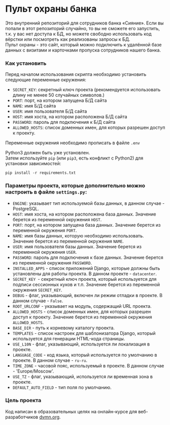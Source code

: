 # Пульт охраны банка
Это внутренний репозиторий для сотрудников банка «Сияние». Если вы попали в этот репозиторий случайно, то вы не сможете его запустить, т.к. у вас нет доступа к БД, но можете свободно использовать код вёрстки или посмотреть как реализованы запросы к БД.\
Пульт охраны - это сайт, который можно подключить к удалённой базе данных с визитами и карточками пропуска сотрудников нашего банка.

### Как установить

Перед началом использования скрипта необходимо установить следующие переменные окружения:
- `SECRET_KEY`: секретный ключ проекта (рекомендуется использовать длину не менее 50 случайных символов.)
- `PORT`:  порт, на котором запущена Б/Д сайта
- `NAME`:  имя Б/Д сайта
- `USER`:  имя пользователя Б/Д сайта
- `HOST`:  имя хоста, на котором расположена Б/Д сайта
- `PASSWORD`:  пароль для подключения к Б/Д сайта
- `ALLOWED_HOSTS`: список доменных имен, для которых разрешен доступ к проекту.

Переменные окружения необходимо прописать в файле `.env` 

Python3 должен быть уже установлен.\
Затем используйте `pip` (или `pip3`, есть конфликт с Python2) для установки зависимостей:
```
pip install -r requirements.txt
```

### Параметры проекта, которые дополнительно можно настроить в файле `settings.py`:

- `ENGINE`: указывает тип используемой базы данных, в данном случае - PostgreSQL.
- `HOST`: имя хоста, на котором расположена база данных. Значение берется из переменной окружения `HOST`.
- `PORT`: порт, на котором запущена база данных. Значение берется из переменной окружения `PORT`.
- `NAME`: имя базы данных, которую необходимо использовать. Значение берется из переменной окружения `NAME`.
- `USER`: имя пользователя базы данных. Значение берется из переменной окружения `USER`.
- `PASSWORD`: пароль для подключения к базе данных. Значение берется из переменной окружения `PASSWORD`.
- `INSTALLED_APPS` - список приложений Django, которые должны быть установлены для работы проекта. В данном проекте - `datacenter`.
- `SECRET_KEY `- секретный ключ проекта, который используется для подписи сессионных куков и т.п. Значение берется из переменной окружения `SECRET_KEY`.
- `DEBUG` - флаг, указывающий, включен ли режим отладки в проекте. В данном случае - `False`.
- `ROOT_URLCONF` - указывает на модуль, содержащий URL проекта.
- `ALLOWED_HOSTS` - список доменных имен, для которых разрешен доступ к проекту. Значение берется из переменной окружения `ALLOWED_HOSTS`.
- `BASE_DIR` - путь к корневому каталогу проекта.
- `TEMPLATES` - список настроек для шаблонизатора Django, который используется для генерации HTML-кода страницы.
- `USE_L10N` - флаг, указывающий, используется ли локализация в проекте.
- `LANGUAGE_CODE` - код языка, который используется по умолчанию в проекте. В данном случае - `ru-ru`.
- `TIME_ZONE` - часовой пояс, используемый в проекте. В данном случае - 'Europe/Moscow'.
- `USE_TZ` - флаг, указывающий, используется ли временная зона в проекте.
- `DEFAULT_AUTO_FIELD` - тип поля по умолчанию.


### Цель проекта

Код написан в образовательных целях на онлайн-курсе для веб-разработчиков [dvmn.org](https://dvmn.org/).